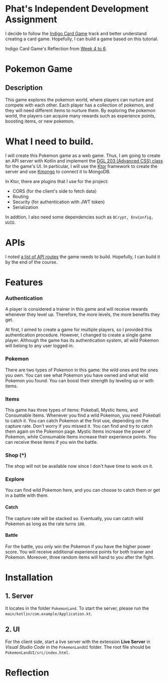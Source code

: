 # Phat's Independent Development Assignment
I decide to follow the [Indigo Card Game](https://hyperskill.org/projects/214?track=18) track and better understand creating a card game. Hopefully, I can build a game based on this tutorial.

Indigo Card Game's Reflection from [Week 4 to 6](https://github.com/nic-dgl-204-fall-2022/phat-independent-development-assignment/tree/main/IndigoCardGame).

# Pokemon Game
## Description
This game explores the pokemon world, where players can nurture and compete with each other. Each player has a collection of pokemon, and they will need different items to nurture them. By exploring the pokemon world, the players can acquire many rewards such as experience points, boosting items, or new pokemon.

# What I need to build.
I will create this Pokemon game as a web game. Thus, I am going to create an API server with Kotlin and implement the [DGL 203 (Advanced CSS) class](https://github.com/phattran2905/phat-dgl-203-semester-project) for the game's UI. 
In particular, I will use the [Ktor](https://ktor.io/docs/intellij-idea.html) framework to create the server and use [Kmongo](https://litote.org/kmongo/) to connect it to MongoDB.

In Ktor, there are plugins that I use for the project:
- CORS (for the client's side to fetch data)
- Routing 
- Security (for authentication with JWT token)
- Serialization

In addtion, I also need some dependencies such as ```BCrypt, EnvConfig, UUID```.

# APIs
I noted [a list of API routes](https://docs.google.com/spreadsheets/d/1JAo7-lMpfWhSyMGu-pp1wE7bL8zKTXrxJQWlhxi9LD8/edit?usp=sharing) the game needs to build. Hopefully, I can build it by the end of the course.

# Features
### Authentication
A player is considered a trainer in this game and will receive rewards whenever they level up. Therefore, the more levels, the more benefits they get.

At first, I aimed to create a game for multiple players, so I provided this authentication procedure. However, I changed to create a single game player. Although the game has its authentication system, all wild Pokemon will belong to any user logged in.

### Pokemon
There are two types of Pokemon in this game: the wild ones and the ones you own. You can see what Pokemon you have owned and what wild Pokemon you found. You can boost their strength by leveling up or with items.

### Items
This game has three types of items: Pokeball, Mystic Items, and Consumable Items.
Whenever you find a wild Pokemon, you need Pokeball to catch it. You can catch Pokemon at the first use, depending on the capture rate. Don't worry if you missed it. You can find and try to catch them again on the Pokemon page.
Mystic Items increase the power of Pokemon, while Consumable Items increase their experience points. You can receive these items if you win the battle.

### Shop (*)
The shop will not be available now since I don't have time to work on it.

### Explore
You can find wild Pokemon here, and you can choose to catch them or get in a battle with them.
#### Catch
The capture rate will be stacked so. Eventually, you can catch wild Pokemon as long as the rate turns ```100```.
#### Battle
For the battle, you only win the Pokemon if you have the higher power score. You will receive additional experience points for both trainer and Pokemon. Moreover, three random items will hand to you after the fight.

# Installation
## 1. Server
It locates in the folder ```PokemonLand```. To start the server, please run the ```main/kotlin/com.example/Application.kt```.

## 2. UI
For the client side, start a live server with the extension __Live Server__ in _Visual Studio Code_ in the ```PokemonLandUI``` folder. The root file should be ```PokemonLandUI/src/index.html```.

# Reflection
